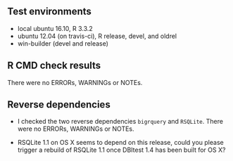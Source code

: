 ## Test environments
* local ubuntu 16.10, R 3.3.2
* ubuntu 12.04 (on travis-ci), R release, devel, and oldrel
* win-builder (devel and release)

## R CMD check results

There were no ERRORs, WARNINGs or NOTEs.

## Reverse dependencies

* I checked the two reverse dependencies `bigrquery` and `RSQLite`.
  There were no ERRORs, WARNINGs or NOTEs.

* RSQLite 1.1 on OS X seems to depend on this release, could you please trigger
  a rebuild of RSQLite 1.1 once DBItest 1.4 has been built for OS X?

